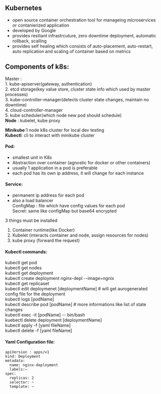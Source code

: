 ## Kubernetes
- open source container orchestration tool for manageing microservices or contanierized application     
- developed by Google    
- provides resiliant infrastrcuture, zero downtime deployment, automatic rollback, scalling  
- provides self healing which consists of auto-placement, auto-restart, auto replication and scaling of container based on metrics       

## Components of k8s:
Master :  
          1. kube-apiserver(gateway, authentication)   
          2. etcd storage(key value store, cluster state info which used by master processes)   
          3. kube-controller-manager(detects cluster state changes, maintain no downtime)  
          4. cloud-controller-manager  
          5. kube scheduler(which node new pod should schedule)  
**Node** : kubelet, kube proxy  

**Minikube**:1 node k8s cluster for local dev testing    
**Kubectl**: cli to interact with minikube cluster  

#### Pod:  
- smallest unit in K8s  
- Abstraction over container (agnostic for docker or other containers)  
- usually 1 application in a pod is preferable  
- each pod has its own ip address, it will change for each instance  

#### Service:  
- permanent ip address for each pod  
- also a load balancer  
ConfigMap : file which have config values for each pod  
Secret: same like configMap but base64 encrypted  

3 things must be installed
1. Container runtime(like Docker)  
2. Kubelet (interacts container and node, assign resources for nodes)    
3. kube proxy (forward the request) 


#### Kubectl commands:  
kubectl get pod  
kubectl get nodes  
kubectl get deployment   
kubectl create deployment nginx-depl --image=ngnix  
kubectl get replicaset  
kubectl edit deploymenet [deploymentName]     # will get aurogenerated config file for the deployment  
kubectl logs [podName]   
kubectl describe pod [podName]  # more informations like list of state changes  
kubectl exec -it [podName] -- bin/bash  
kuebectl delete deployment [deploymentName]  
kubectl apply -f [yaml fileName]  
kubectl delete -f [yaml fileName]  


#### Yaml Configuration file:  
```
apiVersion : apps/v1
kind: Deployment  
metadata:
  name: nginx-deployment  
  labels:~
spec:
  replicas: 2
  selector: ~
  template: ~  
```  

